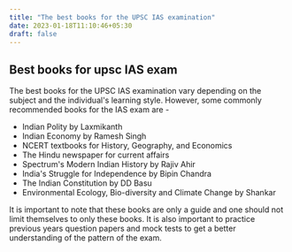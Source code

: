 ```yaml
---
title: "The best books for the UPSC IAS examination"
date: 2023-01-18T11:10:46+05:30
draft: false
---
```


## Best books for upsc IAS exam
The best books for the UPSC IAS examination vary depending on the subject and the individual's learning style. However, some commonly recommended books for the IAS exam are -  



- Indian Polity by Laxmikanth  
- Indian Economy by Ramesh Singh  
- NCERT textbooks for History, Geography, and Economics  
- The Hindu newspaper for current affairs  
- Spectrum's Modern Indian History by Rajiv Ahir  
- India's Struggle for Independence by Bipin Chandra  
- The Indian Constitution by DD Basu  
- Environmental Ecology, Bio-diversity and Climate Change by Shankar  


It is important to note that these books are only a guide and one should not limit themselves to only these books. It is also important to practice previous years question papers and mock tests to get a better understanding of the pattern of the exam.
